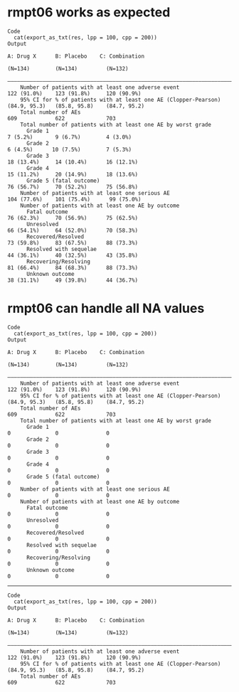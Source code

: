# rmpt06 works as expected

    Code
      cat(export_as_txt(res, lpp = 100, cpp = 200))
    Output
                                                                           A: Drug X      B: Placebo    C: Combination
                                                                            (N=134)        (N=134)         (N=132)    
        ——————————————————————————————————————————————————————————————————————————————————————————————————————————————
        Number of patients with at least one adverse event                122 (91.0%)    123 (91.8%)     120 (90.9%)  
        95% CI for % of patients with at least one AE (Clopper-Pearson)   (84.9, 95.3)   (85.8, 95.8)    (84.7, 95.2) 
        Total number of AEs                                                   609            622             703      
        Total number of patients with at least one AE by worst grade                                                  
          Grade 1                                                           7 (5.2%)       9 (6.7%)        4 (3.0%)   
          Grade 2                                                           6 (4.5%)      10 (7.5%)        7 (5.3%)   
          Grade 3                                                          18 (13.4%)     14 (10.4%)      16 (12.1%)  
          Grade 4                                                          15 (11.2%)     20 (14.9%)      18 (13.6%)  
          Grade 5 (fatal outcome)                                          76 (56.7%)     70 (52.2%)      75 (56.8%)  
        Number of patients with at least one serious AE                   104 (77.6%)    101 (75.4%)      99 (75.0%)  
        Number of patients with at least one AE by outcome                                                            
          Fatal outcome                                                    76 (62.3%)     70 (56.9%)      75 (62.5%)  
          Unresolved                                                       66 (54.1%)     64 (52.0%)      70 (58.3%)  
          Recovered/Resolved                                               73 (59.8%)     83 (67.5%)      88 (73.3%)  
          Resolved with sequelae                                           44 (36.1%)     40 (32.5%)      43 (35.8%)  
          Recovering/Resolving                                             81 (66.4%)     84 (68.3%)      88 (73.3%)  
          Unknown outcome                                                  38 (31.1%)     49 (39.8%)      44 (36.7%)  

# rmpt06 can handle all NA values

    Code
      cat(export_as_txt(res, lpp = 100, cpp = 200))
    Output
                                                                           A: Drug X      B: Placebo    C: Combination
                                                                            (N=134)        (N=134)         (N=132)    
        ——————————————————————————————————————————————————————————————————————————————————————————————————————————————
        Number of patients with at least one adverse event                122 (91.0%)    123 (91.8%)     120 (90.9%)  
        95% CI for % of patients with at least one AE (Clopper-Pearson)   (84.9, 95.3)   (85.8, 95.8)    (84.7, 95.2) 
        Total number of AEs                                                   609            622             703      
        Total number of patients with at least one AE by worst grade                                                  
          Grade 1                                                              0              0               0       
          Grade 2                                                              0              0               0       
          Grade 3                                                              0              0               0       
          Grade 4                                                              0              0               0       
          Grade 5 (fatal outcome)                                              0              0               0       
        Number of patients with at least one serious AE                        0              0               0       
        Number of patients with at least one AE by outcome                                                            
          Fatal outcome                                                        0              0               0       
          Unresolved                                                           0              0               0       
          Recovered/Resolved                                                   0              0               0       
          Resolved with sequelae                                               0              0               0       
          Recovering/Resolving                                                 0              0               0       
          Unknown outcome                                                      0              0               0       

---

    Code
      cat(export_as_txt(res, lpp = 100, cpp = 200))
    Output
                                                                           A: Drug X      B: Placebo    C: Combination
                                                                            (N=134)        (N=134)         (N=132)    
        ——————————————————————————————————————————————————————————————————————————————————————————————————————————————
        Number of patients with at least one adverse event                122 (91.0%)    123 (91.8%)     120 (90.9%)  
        95% CI for % of patients with at least one AE (Clopper-Pearson)   (84.9, 95.3)   (85.8, 95.8)    (84.7, 95.2) 
        Total number of AEs                                                   609            622             703      

